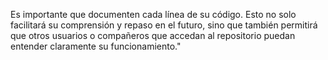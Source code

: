 Es importante que documenten cada línea de su código. 
Esto no solo facilitará su comprensión y repaso en el futuro, sino que también permitirá que otros usuarios o compañeros
que accedan al repositorio puedan entender claramente su funcionamiento."



